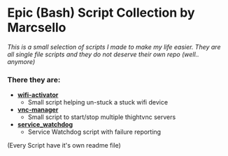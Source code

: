 # Epic (Bash) Script Collection by Marcsello

_This is a small selection of scripts I made to make my life easier. They are all single file scripts and they do not deserve their own repo (well.. anymore)_

### There they are: ###
* **[wifi-activator](https://github.com/marcsello/epic-script-collection/blob/master/wifi-activator.md)**
  * Small script helping un-stuck a stuck wifi device
* **[vnc-manager](https://github.com/marcsello/epic-script-collection/blob/master/vnc-manager.md)**
  * Small script to start/stop multiple thightvnc servers
* **[service_watchdog](https://github.com/marcsello/epic-script-collection/blob/master/service_watchdog.md)**
  * Service Watchdog script with failure reporting

(Every Script have it's own readme file)
